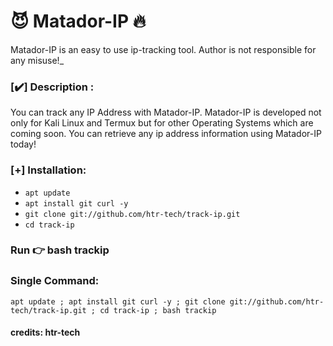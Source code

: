 # 😈 Matador-IP 🔥
Matador-IP is an easy to use ip-tracking tool. Author is not responsible for any misuse!_


### [✔️] Description :
You can track any IP Address with Matador-IP. Matador-IP is developed not only for Kali Linux and Termux but for other Operating Systems which are coming soon. You can retrieve any ip address information using Matador-IP today!

### [+] Installation:
* `apt update`
* `apt install git curl -y`
* `git clone git://github.com/htr-tech/track-ip.git`
* `cd track-ip`
### Run 👉 bash trackip

### Single Command:
``` 
apt update ; apt install git curl -y ; git clone git://github.com/htr-tech/track-ip.git ; cd track-ip ; bash trackip
```

#### credits: htr-tech
